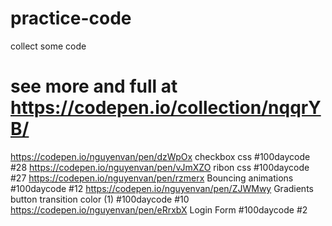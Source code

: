 # practice-code
collect some code 
# see more and full at https://codepen.io/collection/nqqrYB/
https://codepen.io/nguyenvan/pen/dzWpOx checkbox css #100daycode  #28
https://codepen.io/nguyenvan/pen/vJmXZO ribon css #100daycode  #27
https://codepen.io/nguyenvan/pen/rzmerx Bouncing animations  #100daycode  #12
https://codepen.io/nguyenvan/pen/ZJWMwy  Gradients button  transition color (1)  #100daycode  #10
https://codepen.io/nguyenvan/pen/eRrxbX Login Form  #100daycode  #2
